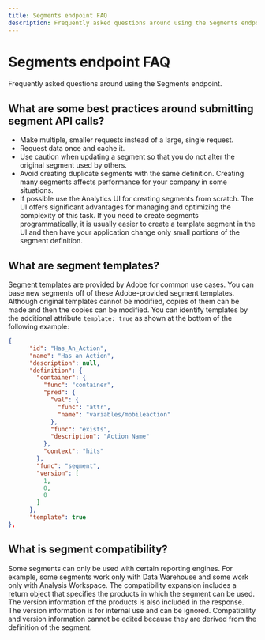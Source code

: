 ```yaml
---
title: Segments endpoint FAQ
description: Frequently asked questions around using the Segments endpoint.
---
```


# Segments endpoint FAQ

Frequently asked questions around using the Segments endpoint.

## What are some best practices around submitting segment API calls?

* Make multiple, smaller requests instead of a large, single request.
* Request data once and cache it.
* Use caution when updating a segment so that you do not alter the original segment used by others.
* Avoid creating duplicate segments with the same definition. Creating many segments affects performance for your company in some situations.
* If possible use the Analytics UI for creating segments from scratch. The UI offers significant advantages for managing and optimizing the complexity of this task. If you need to create segments programmatically, it is usually easier to create a template segment in the UI and then have your application change only small portions of the segment definition.

## What are segment templates?

[Segment templates](https://experienceleague.adobe.com/docs/analytics/components/segmentation/segmentation-workflow/seg-build.html) are provided by Adobe for common use cases. You can base new segments off of these Adobe-provided segment templates. Although original templates cannot be modified, copies of them can be made and then the copies can be modified. You can identify templates by the additional attribute `template: true` as shown at the bottom of the following example:

```json
{
      "id": "Has_An_Action",
      "name": "Has an Action",
      "description": null,
      "definition": {
        "container": {
          "func": "container",
          "pred": {
            "val": {
              "func": "attr",
              "name": "variables/mobileaction"
            },
            "func": "exists",
            "description": "Action Name"
          },
          "context": "hits"
        },
        "func": "segment",
        "version": [
          1,
          0,
          0
        ]
      },
      "template": true
},
```

## What is segment compatibility?

Some segments can only be used with certain reporting engines. For example, some segments work only with Data Warehouse and some work only with Analysis Workspace. The compatibility expansion includes a return object that specifies the products in which the segment can be used. The version information of the products is also included in the response. The version information is for internal use and can be ignored. Compatibility and version information cannot be edited because they are derived from the definition of the segment.
